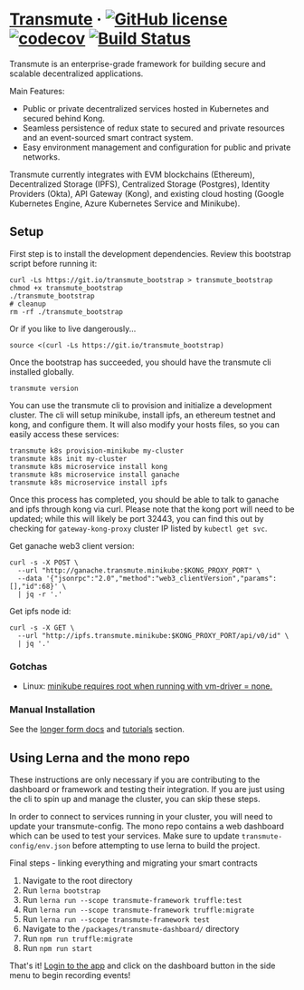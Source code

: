 # [Transmute](https://transmute.industries) &middot; [![GitHub license](https://img.shields.io/badge/license-MIT-blue.svg)](https://github.com/transmute-industries/transmute/blob/master/LICENSE) [![codecov](https://codecov.io/gh/transmute-industries/transmute/branch/master/graph/badge.svg)](https://codecov.io/gh/transmute-industries/transmute) [![Build Status](https://travis-ci.org/transmute-industries/transmute.svg?branch=master)](https://travis-ci.org/transmute-industries/transmute)

Transmute is an enterprise-grade framework for building secure and scalable decentralized applications.

Main Features:

* Public or private decentralized services hosted in Kubernetes and secured behind Kong.
* Seamless persistence of redux state to secured and private resources and an event-sourced smart contract system.
* Easy environment management and configuration for public and private networks.

Transmute currently integrates with EVM blockchains (Ethereum), Decentralized Storage (IPFS), Centralized Storage (Postgres), Identity Providers (Okta), API Gateway (Kong), and existing cloud hosting (Google Kubernetes Engine, Azure Kubernetes Service and Minikube).

## Setup

First step is to install the development dependencies. Review this bootstrap script before running it:

```shell
curl -Ls https://git.io/transmute_bootstrap > transmute_bootstrap
chmod +x transmute_bootstrap
./transmute_bootstrap
# cleanup
rm -rf ./transmute_bootstrap
```

Or if you like to live dangerously...

```shell
source <(curl -Ls https://git.io/transmute_bootstrap)
```

Once the bootstrap has succeeded, you should have the transmute cli installed globally.

```shell
transmute version
```

You can use the transmute cli to provision and initialize a development cluster. The cli will setup minikube, install ipfs, an ethereum testnet and kong, and configure them. It will also modify your hosts files, so you can easily access these services:

```shell
transmute k8s provision-minikube my-cluster
transmute k8s init my-cluster
transmute k8s microservice install kong
transmute k8s microservice install ganache
transmute k8s microservice install ipfs
```

Once this process has completed, you should be able to talk to ganache and ipfs through kong via curl. Please note that the kong port will need to be updated; while this will likely be port 32443, you can find this out by checking for `gateway-kong-proxy` cluster IP listed by `kubectl get svc`.

Get ganache web3 client version:

```shell
curl -s -X POST \
  --url "http://ganache.transmute.minikube:$KONG_PROXY_PORT" \
  --data '{"jsonrpc":"2.0","method":"web3_clientVersion","params":[],"id":68}' \
  | jq -r '.'
```

Get ipfs node id:

```shell
curl -s -X GET \
  --url "http://ipfs.transmute.minikube:$KONG_PROXY_PORT/api/v0/id" \
  | jq '.'
```

### Gotchas

* Linux: [minikube requires root when running with vm-driver = none.](https://blog.travis-ci.com/2017-10-26-running-kubernetes-on-travis-ci-with-minikube) 

### Manual Installation

See the [longer form docs](./docs/README.md) and [tutorials](./tutorials) section.

## Using Lerna and the mono repo

These instructions are only necessary if you are contributing to the dashboard or framework and testing their integration. If you are just using the cli to spin up and manage the cluster, you can skip these steps.

In order to connect to services running in your cluster, you will need to update your transmute-config. The mono repo contains a web dashboard which can be used to test your services. Make sure to update `transmute-config/env.json` before attempting to use lerna to build the project.

Final steps - linking everything and migrating your smart contracts

1. Navigate to the root directory
1. Run `lerna bootstrap`
1. Run `lerna run --scope transmute-framework truffle:test`
1. Run `lerna run --scope transmute-framework truffle:migrate`
1. Run `lerna run --scope transmute-framework test`
1. Navigate to the `/packages/transmute-dashboard/` directory
1. Run `npm run truffle:migrate`
1. Run `npm run start`

That's it! [Login to the app](http://localhost:3000) and click on the dashboard button in the side menu to begin recording events!
